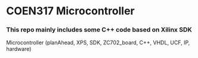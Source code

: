 # COEN317 Microcontroller
### This repo mainly includes some C++ code based on Xilinx SDK
Microcontroller (planAhead, XPS, SDK, ZC702_board, C++, VHDL, UCF, IP, hardware)
